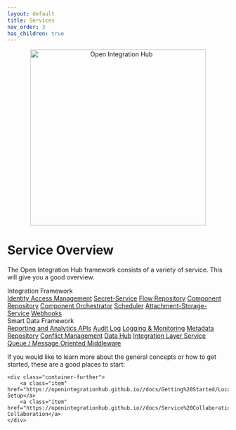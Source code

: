 ```yaml
---
layout: default
title: Services
nav_order: 3
has_children: true
---
```


<p align="center">
  <img src="https://raw.githubusercontent.com/openintegrationhub/openintegrationhub.github.io/master/assets/images/large-oih-vertikal-zentriert.png" alt="Open Integration Hub" width="400"/>
</p>


# Service Overview

The Open Integration Hub framework consists of a variety of service. This will give you a good overview.

<div class="oih-docs-learn-overview-container">
    <div class="inner-wrapper">
        <div class="column">
            <span class="headline">Integration Framework</span>
            <div class="inner-container">
                <a class="item" href="https://openintegrationhub.github.io/docs/Services/IdentityManagement.html">Identity Access Management</a>
                <a class="item" href="https://openintegrationhub.github.io/docs/Services/SecretService.html">Secret-Service</a>
                <a class="item" href="https://openintegrationhub.github.io/docs/Services/FlowRepository.html">Flow Repository</a>
                <a class="item" href="https://openintegrationhub.github.io/docs/Services/ComponentRepository.html">Component Repository</a>
                <a class="item" href="https://openintegrationhub.github.io/docs/Services/ComponentOrchestrator.html">Component Orchestrator</a>
                <a class="item" href="https://openintegrationhub.github.io/docs/Services/Scheduler.html">Scheduler</a>
                <a class="item" href="https://openintegrationhub.github.io//docs/Services/AttachmentStorage.html">Attachment-Storage-Service</a>
                <a class="item" href="https://openintegrationhub.github.io/docs/Services/Webhooks.html">Webhooks</a>
            </div>
        </div>
        <div class="column">
            <span class="headline">Smart Data Framework</span>
            <div class="inner-container">
                <a class="item" href="#" style="flex-basis: calc(100% - 8px)">Reporting and Analytics APIs</a>
                <a class="item" href="https://openintegrationhub.github.io/docs/Services/AuditLog.html">Audit Log</a>
                <a class="item" href="#">Logging & Monitoring</a>
                <a class="item" href="https://openintegrationhub.github.io/docs/Services/MetaDataRepository.html">Metadata Repository</a>
                <a class="item" href="https://openintegrationhub.github.io/docs/Services/ConflictManagement.html">Conflict Management</a>
                <a class="item" href="https://openintegrationhub.github.io//docs/Services/DataHub.html">Data Hub</a>
                <a class="item" href="https://openintegrationhub.github.io/docs/Services/IntegrationLayerService.html">Integration Layer Service</a>
            </div>
        </div>
        <div class="fixed-element">
            <a class="item" href="https://openintegrationhub.github.io//docs/Services/MessageOrientedMiddleware.html">Queue / Message Oriented Middleware</a>
        </div>
    </div>



If you would like to learn more about the general concepts or how to get started, these are a good places to start:

    <div class="container-further">
        <a class="item" href="https://openintegrationhub.github.io//docs/Getting%20Started/LocalInstallationGuide.html">Local Setup</a>
        <a class="item" href="https://openintegrationhub.github.io//docs/Service%20Collaboration/ServiceCollaborationOverview.html">Service Collaboration</a>
    </div>
</div>
